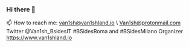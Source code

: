### Hi there 👋
📫 How to reach me: van1sh@van1shland.io \ Van1sh@protonmail.com
Twitter @Van1sh_BsidesIT
#BSidesRoma and #BSidesMilano Organizer
https://www.van1shland.io
<!--
**poppopjmp/poppopjmp** is a ✨ _special_ ✨ repository because its `README.md` (this file) appears on your GitHub profile.

Here are some ideas to get you started:

- 🔭 I’m currently working on ...
- 🌱 I’m currently learning ...
- 👯 I’m looking to collaborate on ...
- 🤔 I’m looking for help with ...
- 💬 Ask me about ...
- 📫 How to reach me: ...
- 😄 Pronouns: ...
- ⚡ Fun fact: ...
-->
